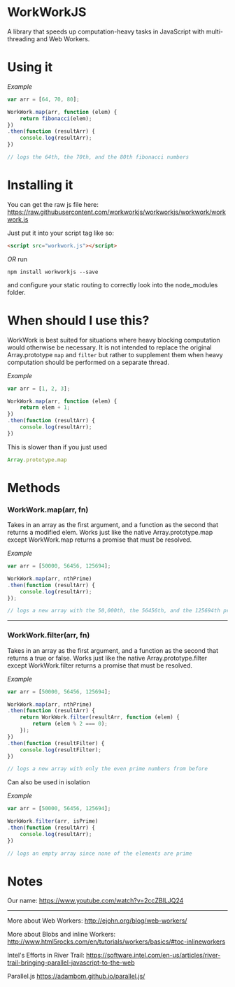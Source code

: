 WorkWorkJS
=========

A library that speeds up computation-heavy tasks in JavaScript with multi-threading and Web Workers.

# Using it 

*Example*
```js
var arr = [64, 70, 80];

WorkWork.map(arr, function (elem) {
    return fibonacci(elem);
})
.then(function (resultArr) {
    console.log(resultArr);
})

// logs the 64th, the 70th, and the 80th fibonacci numbers

```

# Installing it

You can get the raw js file here: https://raw.githubusercontent.com/workworkjs/workworkjs/workwork/workwork.js

Just put it into your script tag like so:

```html
<script src="workwork.js"></script> 
```

*OR* run 
``` 
npm install workworkjs --save 
``` 
and configure your static routing to correctly look into the node_modules folder. 

# When should I use this?

WorkWork is best suited for situations where heavy blocking computation would otherwise be necessary. It is not intended to replace the original Array.prototype ```map``` and ```filter``` but rather to supplement them when heavy computation should be performed on a separate thread. 

*Example*
```js
var arr = [1, 2, 3];

WorkWork.map(arr, function (elem) {
    return elem + 1;
})
.then(function (resultArr) {
    console.log(resultArr);
})

```
This is slower than if you just used 
```js 
Array.prototype.map 
```

# Methods

### WorkWork.map(arr, fn)

Takes in an array as the first argument, and a function as the second that returns a modified elem. 
Works just like the native Array.prototype.map except WorkWork.map returns a promise that must be resolved. 

*Example*
```js
var arr = [50000, 56456, 125694];

WorkWork.map(arr, nthPrime)
.then(function (resultArr) {
    console.log(resultArr);
});

// logs a new array with the 50,000th, the 56456th, and the 125694th prime numbers
```
******
### WorkWork.filter(arr, fn)

Takes in an array as the first argument, and a function as the second that returns a true or false. 
Works just like the native Array.prototype.filter except WorkWork.filter returns a promise that must be resolved. 

*Example* 
```js
var arr = [50000, 56456, 125694];

WorkWork.map(arr, nthPrime)
.then(function (resultArr) {
    return WorkWork.filter(resultArr, function (elem) {
        return (elem % 2 === 0);
    });
})
.then(function (resultFilter) {
    console.log(resultFilter);
})

// logs a new array with only the even prime numbers from before
```

Can also be used in isolation

*Example* 
```js
var arr = [50000, 56456, 125694];

WorkWork.filter(arr, isPrime)
.then(function (resultArr) {
    console.log(resultArr);
})

// logs an empty array since none of the elements are prime
```

# Notes
Our name: https://www.youtube.com/watch?v=2ccZBlLJQ24
******

More about Web Workers: http://ejohn.org/blog/web-workers/

More about Blobs and inline Workers: http://www.html5rocks.com/en/tutorials/workers/basics/#toc-inlineworkers

Intel's Efforts in River Trail: https://software.intel.com/en-us/articles/river-trail-bringing-parallel-javascript-to-the-web

Parallel.js https://adambom.github.io/parallel.js/
